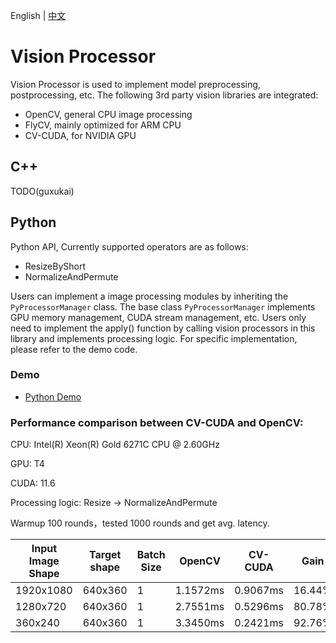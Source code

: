 English | [中文](README_CN.md)

# Vision Processor

Vision Processor is used to implement model preprocessing, postprocessing, etc. The following 3rd party vision libraries are integrated:
- OpenCV, general CPU image processing
- FlyCV, mainly optimized for ARM CPU
- CV-CUDA, for NVIDIA GPU

## C++

TODO(guxukai)

## Python

Python API, Currently supported operators are as follows:

- ResizeByShort
- NormalizeAndPermute

Users can implement a image processing modules by inheriting the `PyProcessorManager` class. The base class `PyProcessorManager` implements GPU memory management, CUDA stream management, etc. Users only need to implement the apply() function by calling vision processors in this library and implements processing logic. For specific implementation, please refer to the demo code.

### Demo

- [Python Demo](python)

### Performance comparison between CV-CUDA and OpenCV:

CPU: Intel(R) Xeon(R) Gold 6271C CPU @ 2.60GHz

GPU: T4

CUDA: 11.6

Processing logic: Resize -> NormalizeAndPermute

Warmup 100 rounds，tested 1000 rounds and get avg. latency.

| Input Image Shape | Target shape | Batch Size | OpenCV | CV-CUDA | Gain |
| ----------- | -- | ---------- | ------- | ------ | ------ |
| 1920x1080   | 640x360 | 1 | 1.1572ms | 0.9067ms | 16.44% |
| 1280x720    | 640x360 | 1 | 2.7551ms | 0.5296ms | 80.78% |
| 360x240     | 640x360 | 1 | 3.3450ms | 0.2421ms | 92.76% |
